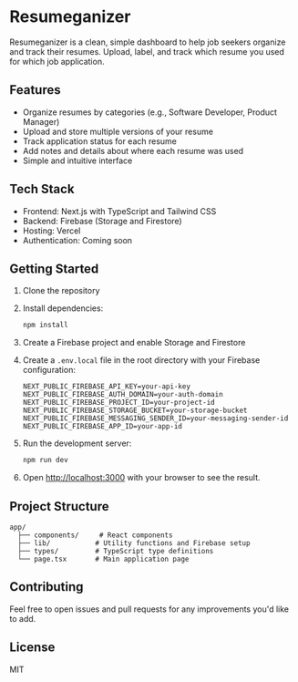 # Resumeganizer

Resumeganizer is a clean, simple dashboard to help job seekers organize and track their resumes. Upload, label, and track which resume you used for which job application.

## Features

- Organize resumes by categories (e.g., Software Developer, Product Manager)
- Upload and store multiple versions of your resume
- Track application status for each resume
- Add notes and details about where each resume was used
- Simple and intuitive interface

## Tech Stack

- Frontend: Next.js with TypeScript and Tailwind CSS
- Backend: Firebase (Storage and Firestore)
- Hosting: Vercel
- Authentication: Coming soon

## Getting Started

1. Clone the repository
2. Install dependencies:
   ```bash
   npm install
   ```

3. Create a Firebase project and enable Storage and Firestore
4. Create a `.env.local` file in the root directory with your Firebase configuration:
   ```
   NEXT_PUBLIC_FIREBASE_API_KEY=your-api-key
   NEXT_PUBLIC_FIREBASE_AUTH_DOMAIN=your-auth-domain
   NEXT_PUBLIC_FIREBASE_PROJECT_ID=your-project-id
   NEXT_PUBLIC_FIREBASE_STORAGE_BUCKET=your-storage-bucket
   NEXT_PUBLIC_FIREBASE_MESSAGING_SENDER_ID=your-messaging-sender-id
   NEXT_PUBLIC_FIREBASE_APP_ID=your-app-id
   ```

5. Run the development server:
   ```bash
   npm run dev
   ```

6. Open [http://localhost:3000](http://localhost:3000) with your browser to see the result.

## Project Structure

```
app/
  ├── components/     # React components
  ├── lib/           # Utility functions and Firebase setup
  ├── types/         # TypeScript type definitions
  └── page.tsx       # Main application page
```

## Contributing

Feel free to open issues and pull requests for any improvements you'd like to add.

## License

MIT
